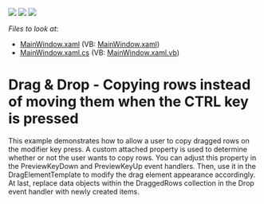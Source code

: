 <!-- default badges list -->
![](https://img.shields.io/endpoint?url=https://codecentral.devexpress.com/api/v1/VersionRange/128657692/12.2.4%2B)
[![](https://img.shields.io/badge/Open_in_DevExpress_Support_Center-FF7200?style=flat-square&logo=DevExpress&logoColor=white)](https://supportcenter.devexpress.com/ticket/details/E4420)
[![](https://img.shields.io/badge/📖_How_to_use_DevExpress_Examples-e9f6fc?style=flat-square)](https://docs.devexpress.com/GeneralInformation/403183)
<!-- default badges end -->
<!-- default file list -->
*Files to look at*:

* [MainWindow.xaml](./CS/Q453145/MainWindow.xaml) (VB: [MainWindow.xaml](./VB/Q453145/MainWindow.xaml))
* [MainWindow.xaml.cs](./CS/Q453145/MainWindow.xaml.cs) (VB: [MainWindow.xaml.vb](./VB/Q453145/MainWindow.xaml.vb))
<!-- default file list end -->
# Drag & Drop - Copying rows instead of moving them when the CTRL key is pressed


<p>This example demonstrates how to allow a user to copy dragged rows on the modifier key press. A custom attached property is used to determine whether or not the user wants to copy rows. You can adjust this property in the PreviewKeyDown and PreviewKeyUp event handlers. Then, use it in the DragElementTemplate to modify the drag element appearance accordingly. At last, replace data objects within the DraggedRows collection in the Drop event handler with newly created items.</p>

<br/>


